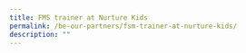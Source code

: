 ```yaml
---
title: FMS trainer at Nurture Kids
permalink: /be-our-partners/fsm-trainer-at-nurture-kids/
description: ""
---
```




